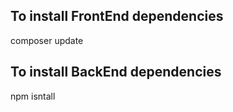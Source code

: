 ## To install FrontEnd dependencies 
composer update
## To install BackEnd dependencies 
npm isntall

